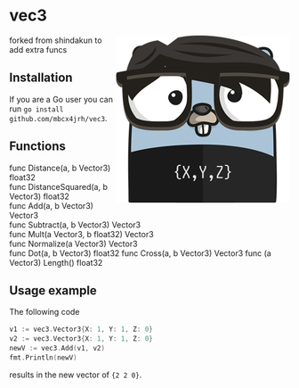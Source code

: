 # vec3

<p align="center">
  <img style="float: right;" src="assets/vec3.png" alt="vec3 gopher"/>
</p>

forked from shindakun to add extra funcs

## Installation

If you are a Go user you can run `go install github.com/mbcx4jrh/vec3`.

## Functions

func Distance(a, b Vector3) float32  
func DistanceSquared(a, b Vector3) float32  
func Add(a, b Vector3) Vector3  
func Subtract(a, b Vector3) Vector3  
func Mult(a Vector3, b float32) Vector3  
func Normalize(a Vector3) Vector3  
func Dot(a, b Vector3) float32
func Cross(a, b Vector3) Vector3
func (a Vector3) Length() float32  

## Usage example

The following code

```go
v1 := vec3.Vector3{X: 1, Y: 1, Z: 0}
v2 := vec3.Vector3{X: 1, Y: 1, Z: 0}
newV := vec3.Add(v1, v2)
fmt.Println(newV)
```

results in the new vector of `{2 2 0}`.
